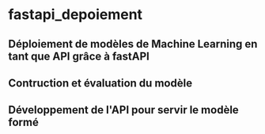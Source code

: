 # fastapi_depoiement

## Déploiement de modèles de Machine Learning en tant que API grâce à fastAPI
## Contruction et évaluation du modèle

## Développement de l'API pour servir le modèle formé
